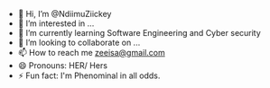 - 👋 Hi, I’m @NdiimuZiickey
- 👀 I’m interested in ...
- 🌱 I’m currently learning Software Engineering and Cyber security
- 💞️ I’m looking to collaborate on ...
- 📫 How to reach me zeeisa@gmail.com
- 😄 Pronouns: HER/ Hers
- ⚡ Fun fact: I'm Phenominal in all odds.

<!---
NdiimuZiickey/NdiimuZiickey is a ✨ special ✨ repository because its `README.md` (this file) appears on your GitHub profile.
You can click the Preview link to take a look at your changes.
--->
